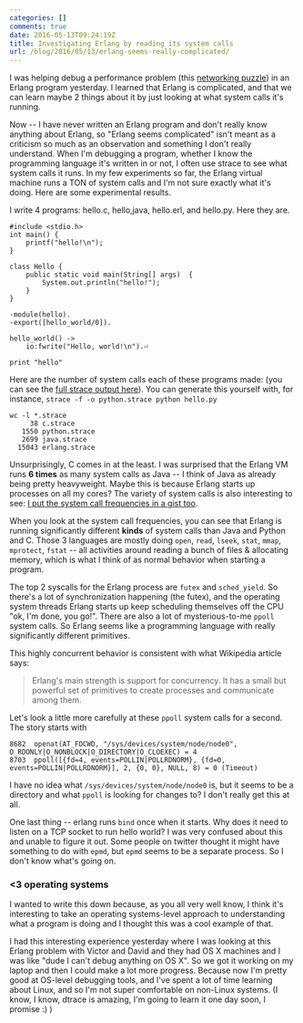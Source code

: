 ```yaml
---
categories: []
comments: true
date: 2016-05-13T09:24:19Z
title: Investigating Erlang by reading its system calls
url: /blog/2016/05/13/erlang-seems-really-complicated/
---
```


I was helping debug a performance problem (this [networking puzzle](https://gist.github.com/jvns/c7e277c7a44e22ce5a6e5707febcfbf3)) in an Erlang program yesterday. I learned that Erlang is complicated, and that we can learn maybe 2 things about it by just looking at what system calls it's running.

Now -- I have never written an Erlang program and don't really know anything about Erlang, so "Erlang seems complicated" isn't meant as a criticism so much as an observation and something I don't really understand. When I'm debugging a program, whether I know the programming language it's written in or not, I often use strace to see what system calls it runs. In my few experiments so far, the Erlang virtual machine runs a TON of system calls and I'm not sure exactly what it's doing. Here are some experimental results.

I write 4 programs: hello.c, hello,java, hello.erl, and hello.py. Here they are.

```
#include <stdio.h>
int main() {
    printf("hello!\n");
}
```

```
class Hello {
    public static void main(String[] args)  {
        System.out.println("hello!");
    }
}
```

```
-module(hello).
-export([hello_world/0]).

hello_world() ->
    io:fwrite("Hello, world!\n").⏎ 
```

```
print "hello"
```

Here are the number of system calls each of these programs made: (you can see the [full strace output here](https://gist.github.com/jvns/a5a5a39c6b79445279a7d3d03ba0c153)). You can generate this yourself with, for instance, `strace -f -o python.strace python hello.py`

```
wc -l *.strace
     38 c.strace
   1550 python.strace
   2699 java.strace
  15043 erlang.strace
```

Unsurprisingly, C comes in at the least. I was surprised that the Erlang VM runs **6 times** as many system calls as Java -- I think of Java as already being pretty heavyweight. Maybe this is because Erlang starts up processes on all my cores? The variety of system calls is also interesting to see: [I put the system call frequencies in a gist too](https://gist.github.com/jvns/4b179aa7bd3e507a361f21de94e721d5).

When you look at the system call frequencies, you can see that Erlang is running significantly different **kinds** of system calls than Java and Python and C. Those 3 languages are mostly doing `open`, `read`, `lseek`, `stat`, `mmap`, `mprotect`, `fstat` -- all activities around reading a bunch of files & allocating memory, which is what I think of as normal behavior when starting a program.

The top 2 syscalls for the Erlang process are `futex` and `sched_yield`. So there's a lot of synchronization happening (the futex), and the operating system threads Erlang starts up keep scheduling themselves off the CPU "ok, I'm done, you go!". There are also a lot of mysterious-to-me `ppoll` system calls. So Erlang seems like a programming language with really significantly different primitives.

This highly concurrent behavior is consistent with what Wikipedia article says:

> Erlang's main strength is support for concurrency. It has a small but powerful
> set of primitives to create processes and communicate among them.

Let's look a little more carefully at these `ppoll` system calls for a second. The story starts with

```
8682  openat(AT_FDCWD, "/sys/devices/system/node/node0", O_RDONLY|O_NONBLOCK|O_DIRECTORY|O_CLOEXEC) = 4
8703  ppoll([{fd=4, events=POLLIN|POLLRDNORM}, {fd=0, events=POLLIN|POLLRDNORM}], 2, {0, 0}, NULL, 8) = 0 (Timeout)
```

I have no idea what `/sys/devices/system/node/node0` is, but it seems to be a directory and what `ppoll` is looking for changes to? I don't really get this at all.

One last thing -- erlang runs `bind` once when it starts. Why does it need to listen on a TCP socket to run hello world? I was very confused about this and unable to figure it out. Some people on twitter thought it might have something to do with `epmd`, but `epmd` seems to be a separate process. So I don't know what's going on.

### <3 operating systems

I wanted to write this down because, as you all very well know, I think it's interesting to take an operating systems-level approach to understanding what a program is doing and I thought this was a cool example of that.

I had this interesting experience yesterday where I was looking at this Erlang problem with Victor and David and they had OS X machines and I was like "dude I can't debug anything on OS X". So we got it working on my laptop and then I could make a lot more progress. Because now I'm pretty good at OS-level debugging tools, and I've spent a lot of time learning about Linux, and so I'm not super comfortable on non-Linux systems. (I know, I know, dtrace is amazing, I'm going to learn it one day soon, I promise :) ) 
